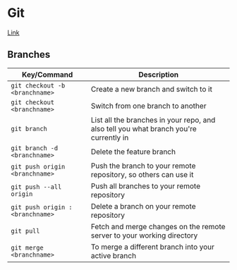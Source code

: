 # Git

[Link](https://confluence.atlassian.com/bitbucketserver/basic-git-commands-776639767.html)

## Branches
| Key/Command | Description |
| ----------- | ----------- |
| `git checkout -b <branchname>` |  Create a new branch and switch to it |
| `git checkout <branchname>` | Switch from one branch to another |
| `git branch` | List all the branches in your repo, and also tell you what branch you're currently in |
| `git branch -d <branchname>` | Delete the feature branch |
| `git push origin <branchname>` | Push the branch to your remote repository, so others can use it |
| `git push --all origin` | Push all branches to your remote repository |
| `git push origin :<branchname>` | Delete a branch on your remote repository |
| `git pull` | Fetch and merge changes on the remote server to your working directory |
| `git merge <branchname>` | To merge a different branch into your active branch |
